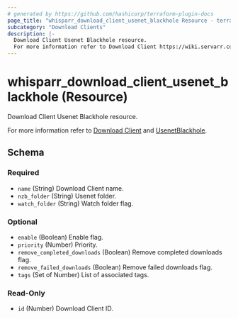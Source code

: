 ```yaml
---
# generated by https://github.com/hashicorp/terraform-plugin-docs
page_title: "whisparr_download_client_usenet_blackhole Resource - terraform-provider-whisparr"
subcategory: "Download Clients"
description: |-
  Download Client Usenet Blackhole resource.
  For more information refer to Download Client https://wiki.servarr.com/whisparr/settings#download-clients and UsenetBlackhole https://wiki.servarr.com/whisparr/supported#usenetblackhole.
---
```


# whisparr_download_client_usenet_blackhole (Resource)

<!-- subcategory:Download Clients -->Download Client Usenet Blackhole resource.
For more information refer to [Download Client](https://wiki.servarr.com/whisparr/settings#download-clients) and [UsenetBlackhole](https://wiki.servarr.com/whisparr/supported#usenetblackhole).



<!-- schema generated by tfplugindocs -->
## Schema

### Required

- `name` (String) Download Client name.
- `nzb_folder` (String) Usenet folder.
- `watch_folder` (String) Watch folder flag.

### Optional

- `enable` (Boolean) Enable flag.
- `priority` (Number) Priority.
- `remove_completed_downloads` (Boolean) Remove completed downloads flag.
- `remove_failed_downloads` (Boolean) Remove failed downloads flag.
- `tags` (Set of Number) List of associated tags.

### Read-Only

- `id` (Number) Download Client ID.


